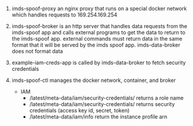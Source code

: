 1. imds-spoof-proxy an nginx proxy that runs on a special docker network which handles requests to 169.254.169.254
2. imds-spoof-broker is an http server that handles data requests from the imds-spoof app and calls external programs to get the data to return to the imds-spoof app. external commands must return data in the same format that it will be served by the imds spoof app. imds-data-broker does not format data
3. example-iam-creds-app is called by imds-data-broker to fetch security credentials
4. imds-spoof-ctl manages the docker network, container, and broker

    - IAM
        - /latest/meta-data/iam/security-credentials/ returns a role name
        - /latest/meta-data/iam/security-credentials/<role-name> returns security credentials (access key id, secret, token)
        - /latest/meta-data/iam/info return the instance profile arn
